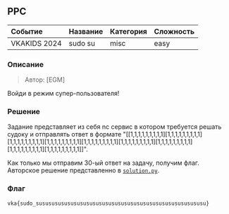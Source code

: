 ## PPC

| Событие | Название | Категория | Сложность |
| :------ | ---- | ---- | ---- |
| VKAKIDS 2024 | sudo su | misc | easy |

  
### Описание


> Автор: [EGM]
>
Войди в режим супер-пользователя!


### Решение
Задание представляет из себя nc сервис в котором требуется решать судоку и отправлять ответ в формате "[[1,1,1,1,1,1,1,1,1][1,1,1,1,1,1,1,1,1][1,1,1,1,1,1,1,1,1][1,1,1,1,1,1,1,1,1][1,1,1,1,1,1,1,1,1][1,1,1,1,1,1,1,1,1][1,1,1,1,1,1,1,1,1][1,1,1,1,1,1,1,1,1][1,1,1,1,1,1,1,1,1]]".

Как только мы отправим 30-ый ответ на задачу, получим флаг. Авторское решение представленно в [`solution.py`](./solution.py).


### Флаг

```
vka{sudo_sususususususususususususususususususususususususususu}
```
